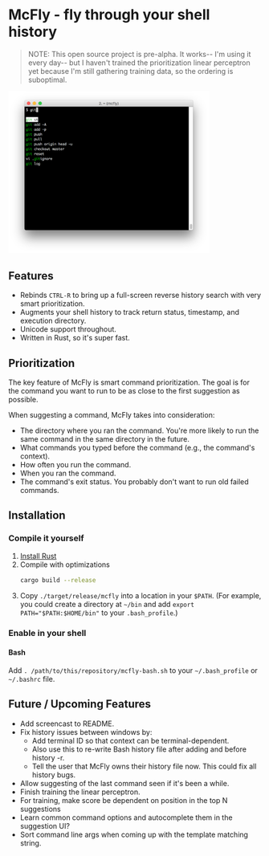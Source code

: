 # McFly - fly through your shell history

> NOTE: This open source project is pre-alpha. It works-- I'm using it every day-- but I haven't trained the prioritization linear perceptron yet because I'm still gathering training data, so the ordering is suboptimal.

<img src="/docs/screenshot.png" alt="screenshot" width="400">

## Features

* Rebinds `CTRL-R` to bring up a full-screen reverse history search with very smart prioritization.
* Augments your shell history to track return status, timestamp, and execution directory.
* Unicode support throughout.
* Written in Rust, so it's super fast.

## Prioritization

The key feature of McFly is smart command prioritization. The goal is for the command you want
to run to be as close to the first suggestion as possible.

When suggesting a command, McFly takes into consideration:

* The directory where you ran the command. You're more likely to run the same command in the same directory in the future.
* What commands you typed  before the command (e.g., the command's context).
* How often you run the command.
* When you ran the command.
* The command's exit status. You probably don't want to run old failed commands.

## Installation

### Compile it yourself

1. [Install Rust](https://www.rust-lang.org/en-US/install.html)
1. Compile with optimizations
    ```bash
    cargo build --release
    ```
1. Copy `./target/release/mcfly` into a location in your `$PATH`. (For example, you could create a directory at `~/bin`
and add `export PATH="$PATH:$HOME/bin"` to your `.bash_profile`.)

### Enable in your shell

#### Bash

Add `. /path/to/this/repository/mcfly-bash.sh` to your `~/.bash_profile` or `~/.bashrc` file.

## Future / Upcoming Features

* Add screencast to README.
* Fix history issues between windows by:
  * Add terminal ID so that context can be terminal-dependent.
  * Also use this to re-write Bash history file after adding and before history -r.
  * Tell the user that McFly owns their history file now. This could fix all history bugs.
* Allow suggesting of the last command seen if it's been a while.
* Finish training the linear perceptron.
* For training, make score be dependent on position in the top N suggestions
* Learn common command options and autocomplete them in the suggestion UI?
* Sort command line args when coming up with the template matching string.
